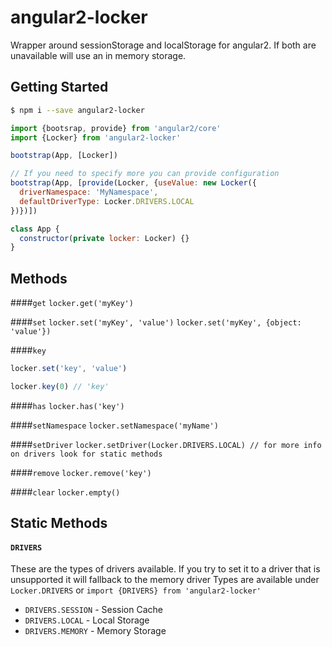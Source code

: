 angular2-locker
=====

Wrapper around sessionStorage and localStorage for angular2. If both are unavailable will use an in memory storage.

## Getting Started
```bash
$ npm i --save angular2-locker
```

```javascript
import {bootsrap, provide} from 'angular2/core'
import {Locker} from 'angular2-locker'

bootstrap(App, [Locker])

// If you need to specify more you can provide configuration
bootstrap(App, [provide(Locker, {useValue: new Locker({
  driverNamespace: 'MyNamespace',
  defaultDriverType: Locker.DRIVERS.LOCAL
})})])

class App {
  constructor(private locker: Locker) {}
}
```

## Methods
####`get`
`locker.get('myKey')`

####`set`
`locker.set('myKey', 'value')`
`locker.set('myKey', {object: 'value'})`

####`key`
```javascript
locker.set('key', 'value')

locker.key(0) // 'key'
```

####`has`
`locker.has('key')`

####`setNamespace`
`locker.setNamespace('myName')`

####`setDriver`
`locker.setDriver(Locker.DRIVERS.LOCAL) // for more info on drivers look for static methods`

####`remove`
`locker.remove('key')`

####`clear`
`locker.empty()`

## Static Methods
#### `DRIVERS`
These are the types of drivers available. If you try to set it to a driver that is unsupported it will fallback to the memory driver
Types are available under `Locker.DRIVERS` or `import {DRIVERS} from 'angular2-locker'`

- `DRIVERS.SESSION` - Session Cache
- `DRIVERS.LOCAL` - Local Storage
- `DRIVERS.MEMORY` - Memory Storage
